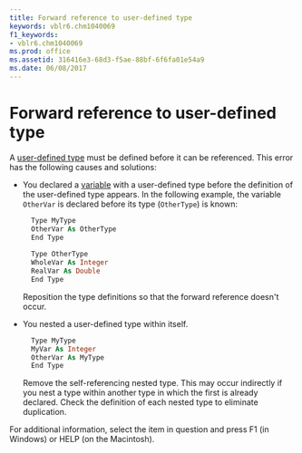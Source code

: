 ```yaml
---
title: Forward reference to user-defined type
keywords: vblr6.chm1040069
f1_keywords:
- vblr6.chm1040069
ms.prod: office
ms.assetid: 316416e3-68d3-f5ae-88bf-6f6fa01e54a9
ms.date: 06/08/2017
---
```



# Forward reference to user-defined type

A [user-defined type](../../Glossary/vbe-glossary.md#user-defined-type) must be defined before it can be referenced. This error has the following causes and solutions:

- You declared a [variable](../../Glossary/vbe-glossary.md#variable) with a user-defined type before the definition of the user-defined type appears. In the following example, the variable `OtherVar` is declared before its type (`OtherType`) is known:
    
  ```vb
    Type MyType 
    OtherVar As OtherType 
    End Type 
    
    Type OtherType 
    WholeVar As Integer 
    RealVar As Double 
    End Type 
  ```

  Reposition the type definitions so that the forward reference doesn't occur.
    
- You nested a user-defined type within itself.
    
  ```vb
    Type MyType 
    MyVar As Integer 
    OtherVar As MyType 
    End Type 
  ```

  Remove the self-referencing nested type. This may occur indirectly if you nest a type within another type in which the first is already declared. Check the definition of each nested type to eliminate duplication.
    
For additional information, select the item in question and press F1 (in Windows) or HELP (on the Macintosh).

